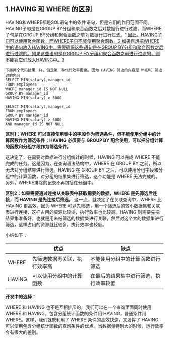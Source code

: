 ## 1.HAVING 和 WHERE 的区别

HAVING和WHERE都是SQL语句中的条件语句，但是它们的作用范围不同。HAVING子句是在GROUP BY分组和聚合函数之后对数据行进行过滤，而WHERE子句是在GROUP BY分组和聚合函数之前对数据行进行过滤。[1](https://bing.com/search?q=having+和+where+的区别)[ 因此，HAVING子句可以使用聚合函数，而WHERE子句不能使用聚合函数。](https://blog.csdn.net/bruceyang2009lzu/article/details/38846357)[2](https://blog.csdn.net/bruceyang2009lzu/article/details/38846357)[ 如果您想把WHERE中的语句放入HAVING中，需要确保这些语句是在GROUP BY分组和聚合函数之后进行过滤的。如果这些语句是在GROUP BY分组和聚合函数之前进行过滤的，则不能将它们放入HAVING中。](https://blog.csdn.net/qq_43555403/article/details/123198203)[3](https://blog.csdn.net/qq_43555403/article/details/123198203)

```
下面两个代码结果一样，但是第一种代码效率更高，因为 HAVING 筛选的内容是 WHERE 筛选过的内容
SELECT MIN(salary),manager_id
FROM employees 
WHERE manager_id IS NOT NULL
GROUP BY manager_id
HAVING MIN(salary) > 6000

SELECT MIN(salary),manager_id
FROM employees 
GROUP BY manager_id
HAVING MIN(salary) > 6000
AND manager_id IS NOT NULL
```

**区别1：WHERE 可以直接使用表中的字段作为筛选条件，但不能使用分组中的计算函数作为筛选条件；HAVING 必须要与 GROUP BY 配合使用，可以把分组计算的函数和分组字段作为筛选条件。** 

这决定了，在需要对数据进行分组统计的时候，HAVING 可以完成 WHERE 不能完成的任务。这是因为，在查询语法结构中，WHERE 在 GROUP BY 之前，所以无法对分组结果进行筛选。HAVING 在 GROUP BY 之后，可以使用分组字段和分组中的计算函数，对分组的结果集进行筛选，这个功能是 WHERE 无法完成的。另外，WHERE排除的记录不再包括在分组中。

**区别2：如果需要通过连接从关联表中获取需要的数据，WHERE 是先筛选后连接，而 HAVING 是先连接后筛选。** 这一点，就决定了在关联查询中，WHERE 比 HAVING 更高效。因为 WHERE 可以先筛选，用一个筛选后的较小数据集和关联表进行连接，这样占用的资源比较少，执行效率也比较高。HAVING 则需要先把结果集准备好，也就是用未被筛选的数据集进行关联，然后对这个大的数据集进行筛选，这样占用的资源就比较多，执行效率也较低。 

小结如下：

|        | 优点                         | 缺点                                   |
| ------ | ---------------------------- | -------------------------------------- |
| WHERE  | 先筛选数据再关联，执行效率高 | 不能使用分组中的计算函数进行筛选       |
| HAVING | 可以使用分组中的计算函数     | 在最后的结果集中进行筛选，执行效率较低 |

**开发中的选择：**

WHERE 和 HAVING 也不是互相排斥的，我们可以在一个查询里面同时使用 WHERE 和 HAVING。包含分组统计函数的条件用 HAVING，普通条件用 WHERE。这样，我们就既利用了 WHERE 条件的高效快速，又发挥了 HAVING 可以使用包含分组统计函数的查询条件的优点。当数据量特别大的时候，运行效率会有很大的差别。